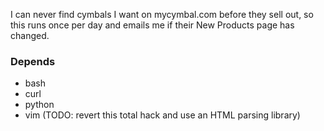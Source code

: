 I can never find cymbals I want on mycymbal.com before they sell out,
so this runs once per day and emails me if their New Products page has
changed.

### Depends
- bash
- curl
- python
- vim (TODO: revert this total hack and use an HTML parsing library)
